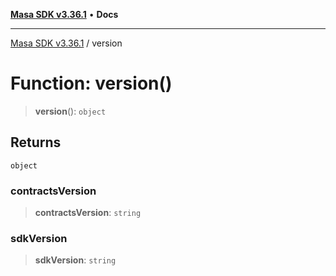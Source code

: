 [**Masa SDK v3.36.1**](../README.md) • **Docs**

***

[Masa SDK v3.36.1](../globals.md) / version

# Function: version()

> **version**(): `object`

## Returns

`object`

### contractsVersion

> **contractsVersion**: `string`

### sdkVersion

> **sdkVersion**: `string`
